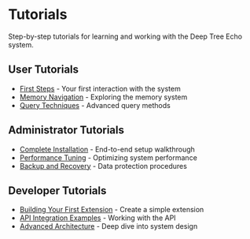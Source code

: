 
# Tutorials

Step-by-step tutorials for learning and working with the Deep Tree Echo system.

## User Tutorials
- [First Steps](user/first-steps.md) - Your first interaction with the system
- [Memory Navigation](user/memory-navigation.md) - Exploring the memory system
- [Query Techniques](user/query-techniques.md) - Advanced query methods

## Administrator Tutorials
- [Complete Installation](admin/complete-installation.md) - End-to-end setup walkthrough
- [Performance Tuning](admin/performance-tuning.md) - Optimizing system performance
- [Backup and Recovery](admin/backup-recovery.md) - Data protection procedures

## Developer Tutorials
- [Building Your First Extension](dev/first-extension.md) - Create a simple extension
- [API Integration Examples](dev/api-integration-examples.md) - Working with the API
- [Advanced Architecture](dev/advanced-architecture.md) - Deep dive into system design
